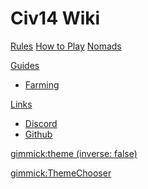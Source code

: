# Civ14 Wiki

[Rules](rules/rules.md)
[How to Play](wiki/playing.md)
[Nomads](wiki/nomads.md)

[Guides]()

-   [Farming](wiki/guide_to_farming.md)

[Links]()

-   [Discord](https://discord.gg/hBEtg4x)
-   [Github](https://github.com/civ13/civ14)

<!-- set a default theme -->

[gimmick:theme (inverse: false)](cyborg)

<!-- show a theme chooser in the menu bar -->

[gimmick:ThemeChooser](Theme)
